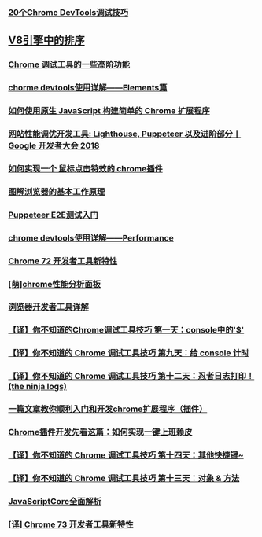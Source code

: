 ### [20个Chrome DevTools调试技巧](https://blog.fundebug.com/2018/08/22/art-of-debugging-with-chrome-devtools/)
## [V8引擎中的排序](https://juejin.im/post/5c472940e51d455249762bef#heading-8)
### [Chrome 调试工具的一些高阶功能](http://eux.baidu.com/blog/fe/Chrome%E8%B0%83%E8%AF%95%E5%B7%A5%E5%85%B7%E7%9A%84%E4%B8%80%E4%BA%9B%E9%AB%98%E9%98%B6%E5%8A%9F%E8%83%BD)
### [chorme devtools使用详解——Elements篇](https://juejin.im/post/5b8e4820f265da438151b753)
### [如何使用原生 JavaScript 构建简单的 Chrome 扩展程序](https://juejin.im/post/5b98a58b6fb9a05cec4d92e0)
### [网站性能调优开发工具: Lighthouse, Puppeteer 以及进阶部分丨 Google 开发者大会 2018](https://juejin.im/post/5ba73d1de51d450e551a0d08)
### [如何实现一个 鼠标点击特效的 chrome插件](https://juejin.im/post/5bea918c51882516b9377c4f)
### [图解浏览器的基本工作原理](https://zhuanlan.zhihu.com/p/47407398)
### [Puppeteer E2E测试入门](https://juejin.im/post/5bffb344e51d45378d0d39f4)
### [chrome devtools使用详解——Performance](https://juejin.im/post/5c009115f265da612859d8e2)
### [Chrome 72 开发者工具新特性](https://juejin.im/post/5c06878c5188257c3045d003)
### [[萌]chrome性能分析面板](https://juejin.im/post/5c05b95e6fb9a049e307dd37)
### [浏览器开发者工具详解](https://juejin.im/post/5c08b1826fb9a049a81f1d49)
### [【译】你不知道的Chrome调试工具技巧 第一天：console中的'$'](https://juejin.im/post/5c09a80151882521c81168a2)
### [【译】你不知道的 Chrome 调试工具技巧 第九天：给 console 计时](https://juejin.im/post/5c11809ef265da61141c76f1)
### [【译】你不知道的 Chrome 调试工具技巧 第十二天：忍者日志打印！(the ninja logs)](https://juejin.im/post/5c16d943518825566d2365f3)
### [一篇文章教你顺利入门和开发chrome扩展程序（插件）](https://juejin.im/post/5c135a275188257284143418)
### [Chrome插件开发先看这篇：如何实现一键上班赖皮](https://juejin.im/post/5c14e64a5188256e047d8e44)
### [【译】你不知道的 Chrome 调试工具技巧 第十四天：其他快捷键~](https://juejin.im/post/5c18b375f265da614e2c02e1)
### [【译】你不知道的 Chrome 调试工具技巧 第十三天：对象 & 方法](https://juejin.im/post/5c18b2d66fb9a049d235fc82)
### [JavaScriptCore全面解析](https://juejin.im/post/5c46ecec6fb9a049d1327821)
### [[译] Chrome 73 开发者工具新特性](https://juejin.im/post/5c493745e51d453211567ae8)
